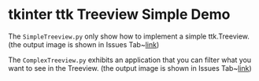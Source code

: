 # tkinter ttk Treeview Simple Demo

The `SimpleTreeview.py` only show how to implement a simple ttk.Treeview.
(the output image is shown in Issues Tab~[link](https://github.com/r2123b/tkinter-ttk-Treeview-Simple-Demo/issues/1))

The `ComplexTreeview.py` exhibits an application that you can filter what you want to see in the Treeview.
(the output image is shown in Issues Tab~[link](https://github.com/r2123b/tkinter-ttk-Treeview-Simple-Demo/issues/1))

